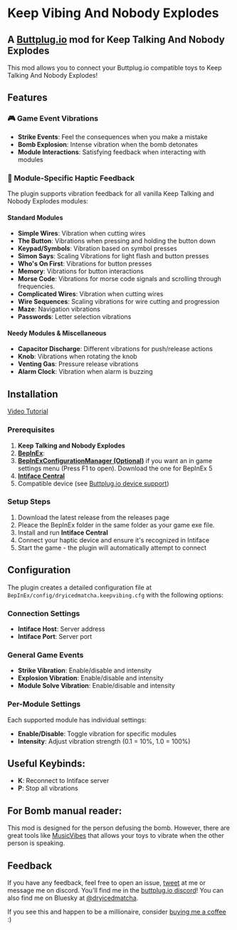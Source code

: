 # Keep Vibing And Nobody Explodes

## A [Buttplug.io](https://buttplug.io/) mod for Keep Talking And Nobody Explodes

This mod allows you to connect your Buttplug.io compatible toys to Keep Talking And Nobody Explodes!

## Features

### 🎮 Game Event Vibrations
- **Strike Events**: Feel the consequences when you make a mistake
- **Bomb Explosion**: Intense vibration when the bomb detonates
- **Module Interactions**: Satisfying feedback when interacting with modules

### 🔧 Module-Specific Haptic Feedback
The plugin supports vibration feedback for all vanilla Keep Talking and Nobody Explodes modules:

#### Standard Modules
- **Simple Wires**: Vibration when cutting wires
- **The Button**: Vibrations when pressing and holding the button down
- **Keypad/Symbols**: Vibration based on symbol presses
- **Simon Says**: Scaling Vibrations for light flash and button presses
- **Who's On First**: Vibrations for button presses
- **Memory**: Vibrations for button interactions
- **Morse Code**: Vibrations for morse code signals and scrolling through frequencies.
- **Complicated Wires**: Vibration when cutting wires
- **Wire Sequences**: Scaling vibrations for wire cutting and progression
- **Maze**: Navigation vibrations
- **Passwords**: Letter selection vibrations

#### Needy Modules & Miscellaneous
- **Capacitor Discharge**: Different vibrations for push/release actions
- **Knob**: Vibrations when rotating the knob
- **Venting Gas**: Pressure release vibrations
- **Alarm Clock**: Vibration when alarm is buzzing

## Installation
[Video Tutorial](https://youtu.be/XBMA2f2iLNU)

### Prerequisites
1. **Keep Talking and Nobody Explodes**
2. **[BepInEx](https://github.com/BepInEx/BepInEx)**: 
3. **[BepInExConfigurationManager (Optional)](https://github.com/BepInEx/BepInEx.ConfigurationManager)** if you want an in game settings menu (Press F1 to open). Download the one for BepInEx 5
3. **[Intiface Central](https://intiface.com/central/)**
4. Compatible device (see [Buttplug.io device support](https://iostindex.com/?filter0Availability=Available,DIY&filter1ButtplugSupport=4))

### Setup Steps
1. Download the latest release from the releases page
2. Pleace the BepInEx folder in the same folder as your game exe file.
3. Install and run **Intiface Central**
4. Connect your haptic device and ensure it's recognized in Intiface
5. Start the game - the plugin will automatically attempt to connect

## Configuration

The plugin creates a detailed configuration file at `BepInEx/config/dryicedmatcha.keepvibing.cfg` with the following options:

### Connection Settings
- **Intiface Host**: Server address
- **Intiface Port**: Server port

### General Game Events
- **Strike Vibration**: Enable/disable and intensity
- **Explosion Vibration**: Enable/disable and intensity
- **Module Solve Vibration**: Enable/disable and intensity

### Per-Module Settings
Each supported module has individual settings:
- **Enable/Disable**: Toggle vibration for specific modules
- **Intensity**: Adjust vibration strength (0.1 = 10%, 1.0 = 100%)

## Useful Keybinds:
- **K**: Reconnect to Intiface server
- **P**: Stop all vibrations

## For Bomb manual reader:
This mod is designed for the person defusing the bomb.
However, there are great tools like [MusicVibes](https://github.com/Shadlock0133/music-vibes) that allows your toys to vibrate when the other person is speaking.

## Feedback
If you have any feedback, feel free to open an issue, [tweet](https://twitter.com/DryIcedMatcha) at me or message me on discord. You'll find me in the [buttplug.io discord](https://discord.buttplug.io/)!
You can also find me on Bluesky at [@dryicedmatcha](https://bsky.app/profile/dryicedmatcha.bsky.social).

If you see this and happen to be a millionaire, consider [buying me a coffee](https://ko-fi.com/dryicedmatcha) :)